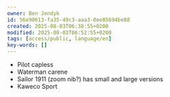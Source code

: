 ```yaml
---
owner: Ben Jendyk
id: 56e90613-fa35-49c3-aaa3-0ee85694be88
created: 2025-08-03T06:38:55+0200
modified: 2025-08-03T06:52:55+0200
tags: [access/public, language/en]
key-words: []
---
```


- Pilot capless
- Waterman carene 
- Sailor 1911 (zoom nib?) has small and large versions
- Kaweco Sport